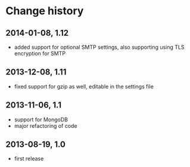 Change history
==============

2014-01-08, 1.12
----------------

  - added support for optional SMTP settings, also supporting using TLS
    encryption for SMTP

2013-12-08, 1.11
----------------

  - fixed support for gzip as well, editable in the settings file


2013-11-06, 1.1 
----------------

  - support for MongoDB
  - major refactoring of code


2013-08-19, 1.0
----------------

  - first release
